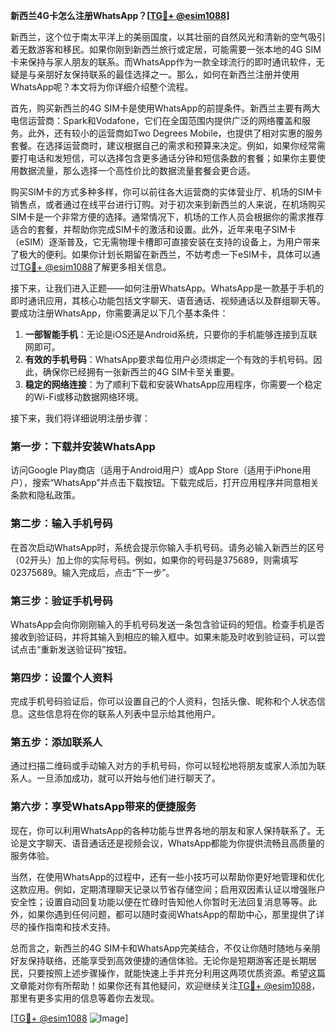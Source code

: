 **新西兰4G卡怎么注册WhatsApp？[[TG💪+ @esim1088](https://t.me/s/esim1088)]**

新西兰，这个位于南太平洋上的美丽国度，以其壮丽的自然风光和清新的空气吸引着无数游客和移民。如果你刚到新西兰旅行或定居，可能需要一张本地的4G SIM卡来保持与家人朋友的联系。而WhatsApp作为一款全球流行的即时通讯软件，无疑是与亲朋好友保持联系的最佳选择之一。那么，如何在新西兰注册并使用WhatsApp呢？本文将为你详细介绍整个流程。

首先，购买新西兰的4G SIM卡是使用WhatsApp的前提条件。新西兰主要有两大电信运营商：Spark和Vodafone，它们在全国范围内提供广泛的网络覆盖和服务。此外，还有较小的运营商如Two Degrees Mobile，也提供了相对实惠的服务套餐。在选择运营商时，建议根据自己的需求和预算来决定。例如，如果你经常需要打电话和发短信，可以选择包含更多通话分钟和短信条数的套餐；如果你主要使用数据流量，那么选择一个高性价比的数据流量套餐会更合适。

购买SIM卡的方式多种多样，你可以前往各大运营商的实体营业厅、机场的SIM卡销售点，或者通过在线平台进行订购。对于初次来到新西兰的人来说，在机场购买SIM卡是一个非常方便的选择。通常情况下，机场的工作人员会根据你的需求推荐适合的套餐，并帮助你完成SIM卡的激活和设置。此外，近年来电子SIM卡（eSIM）逐渐普及，它无需物理卡槽即可直接安装在支持的设备上，为用户带来了极大的便利。如果你计划长期留在新西兰，不妨考虑一下eSIM卡，具体可以通过[TG💪+ @esim1088](https://t.me/s/esim1088)了解更多相关信息。

接下来，让我们进入正题——如何注册WhatsApp。WhatsApp是一款基于手机的即时通讯应用，其核心功能包括文字聊天、语音通话、视频通话以及群组聊天等。要成功注册WhatsApp，你需要满足以下几个基本条件：

1. **一部智能手机**：无论是iOS还是Android系统，只要你的手机能够连接到互联网即可。
2. **有效的手机号码**：WhatsApp要求每位用户必须绑定一个有效的手机号码。因此，确保你已经拥有一张新西兰的4G SIM卡至关重要。
3. **稳定的网络连接**：为了顺利下载和安装WhatsApp应用程序，你需要一个稳定的Wi-Fi或移动数据网络环境。

接下来，我们将详细说明注册步骤：

### 第一步：下载并安装WhatsApp
访问Google Play商店（适用于Android用户）或App Store（适用于iPhone用户），搜索“WhatsApp”并点击下载按钮。下载完成后，打开应用程序并同意相关条款和隐私政策。

### 第二步：输入手机号码
在首次启动WhatsApp时，系统会提示你输入手机号码。请务必输入新西兰的区号（02开头）加上你的实际号码。例如，如果你的号码是375689，则需填写02375689。输入完成后，点击“下一步”。

### 第三步：验证手机号码
WhatsApp会向你刚刚输入的手机号码发送一条包含验证码的短信。检查手机是否接收到验证码，并将其输入到相应的输入框中。如果未能及时收到验证码，可以尝试点击“重新发送验证码”按钮。

### 第四步：设置个人资料
完成手机号码验证后，你可以设置自己的个人资料，包括头像、昵称和个人状态信息。这些信息将在你的联系人列表中显示给其他用户。

### 第五步：添加联系人
通过扫描二维码或手动输入对方的手机号码，你可以轻松地将朋友或家人添加为联系人。一旦添加成功，就可以开始与他们进行聊天了。

### 第六步：享受WhatsApp带来的便捷服务
现在，你可以利用WhatsApp的各种功能与世界各地的朋友和家人保持联系了。无论是文字聊天、语音通话还是视频会议，WhatsApp都能为你提供流畅且高质量的服务体验。

当然，在使用WhatsApp的过程中，还有一些小技巧可以帮助你更好地管理和优化这款应用。例如，定期清理聊天记录以节省存储空间；启用双因素认证以增强账户安全性；设置自动回复功能以便在忙碌时告知他人你暂时无法回复消息等等。此外，如果你遇到任何问题，都可以随时查阅WhatsApp的帮助中心，那里提供了详尽的操作指南和技术支持。

总而言之，新西兰的4G SIM卡和WhatsApp完美结合，不仅让你随时随地与亲朋好友保持联络，还能享受到高效便捷的通信体验。无论你是短期游客还是长期居民，只要按照上述步骤操作，就能快速上手并充分利用这两项优质资源。希望这篇文章能对你有所帮助！如果你还有其他疑问，欢迎继续关注[TG💪+ @esim1088](https://t.me/s/esim1088)，那里有更多实用的信息等着你去发现。

[[TG💪+ @esim1088](https://t.me/s/esim1088) ![Image](https://i.postimg.cc/4NQfJmqS/Snipaste-2025-05-13-00-14-12.png)]